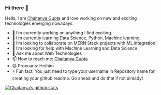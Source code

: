 ### Hi there 👋

Hello, I am [Chaitanya Gupta](https://www.linkedin.com/in/guptachaitanya/) and love working on new and exciting technologies emerging nowadays. 

- 🔭 I’m currently working on anything I find exciting.
- 🌱 I’m currently learning Data Science, Python, Machine learning.
- 👯 I’m looking to collaborate on MERN Stack projects with ML integration.
- 🤔 I’m looking for help with Machine Learning and Data Science
- 💬 Ask me about Web Technologies
- 📫 How to reach me: [Chaitanya Gupta](https://www.linkedin.com/in/guptachaitanya/)
- 😄 Pronouns: He/him
- ⚡ Fun fact: You just need to type your username in Repository name for creating your github readme. Go ahead and do that if not already!

[![Chaitanya's github stats](https://github-readme-stats.vercel.app/api?username=Chaitanya31612&count_private=true&show_icons=true&theme=radical)](https://github.com/anuraghazra/github-readme-stats)
